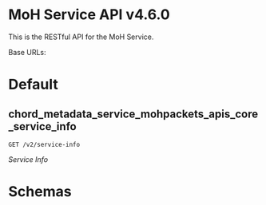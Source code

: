 
<h1 id="moh-service-api">MoH Service API v4.6.0</h1>

This is the RESTful API for the MoH Service.

Base URLs:

<h1 id="moh-service-api-default">Default</h1>

## chord_metadata_service_mohpackets_apis_core_service_info

<a id="opIdchord_metadata_service_mohpackets_apis_core_service_info"></a>

`GET /v2/service-info`

*Service Info*

# Schemas

